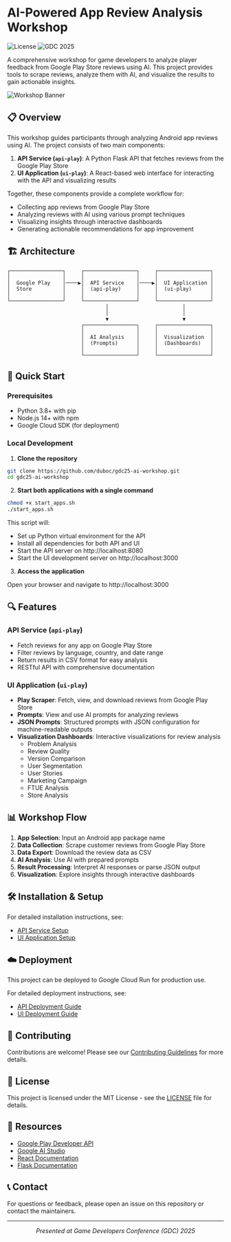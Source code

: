 # AI-Powered App Review Analysis Workshop

![License](https://img.shields.io/github/license/duboc/gdc25-ai-workshop)
![GDC 2025](https://img.shields.io/badge/GDC-2025-6200EE)

A comprehensive workshop for game developers to analyze player feedback from Google Play Store reviews using AI. This project provides tools to scrape reviews, analyze them with AI, and visualize the results to gain actionable insights.

![Workshop Banner](https://via.placeholder.com/1200x300/6200EE/FFFFFF?text=AI-Powered+App+Review+Analysis+Workshop)

## 📋 Overview

This workshop guides participants through analyzing Android app reviews using AI. The project consists of two main components:

1. **API Service (`api-play`)**: A Python Flask API that fetches reviews from the Google Play Store
2. **UI Application (`ui-play`)**: A React-based web interface for interacting with the API and visualizing results

Together, these components provide a complete workflow for:
- Collecting app reviews from Google Play Store
- Analyzing reviews with AI using various prompt techniques
- Visualizing insights through interactive dashboards
- Generating actionable recommendations for app improvement

## 🏗️ Architecture

```
┌─────────────────┐     ┌─────────────────┐     ┌─────────────────┐
│                 │     │                 │     │                 │
│  Google Play    │────▶│  API Service    │────▶│  UI Application │
│  Store          │     │  (api-play)     │     │  (ui-play)      │
│                 │     │                 │     │                 │
└─────────────────┘     └─────────────────┘     └─────────────────┘
                                │                        │
                                │                        │
                                ▼                        ▼
                        ┌─────────────────┐     ┌─────────────────┐
                        │                 │     │                 │
                        │  AI Analysis    │     │  Visualization  │
                        │  (Prompts)      │     │  (Dashboards)   │
                        │                 │     │                 │
                        └─────────────────┘     └─────────────────┘
```

## 🚀 Quick Start

### Prerequisites

- Python 3.8+ with pip
- Node.js 14+ with npm
- Google Cloud SDK (for deployment)

### Local Development

1. **Clone the repository**

```bash
git clone https://github.com/duboc/gdc25-ai-workshop.git
cd gdc25-ai-workshop
```

2. **Start both applications with a single command**

```bash
chmod +x start_apps.sh
./start_apps.sh
```

This script will:
- Set up Python virtual environment for the API
- Install all dependencies for both API and UI
- Start the API server on http://localhost:8080
- Start the UI development server on http://localhost:3000

3. **Access the application**

Open your browser and navigate to http://localhost:3000

## 🔍 Features

### API Service (`api-play`)

- Fetch reviews for any app on Google Play Store
- Filter reviews by language, country, and date range
- Return results in CSV format for easy analysis
- RESTful API with comprehensive documentation

### UI Application (`ui-play`)

- **Play Scraper**: Fetch, view, and download reviews from Google Play Store
- **Prompts**: View and use AI prompts for analyzing reviews
- **JSON Prompts**: Structured prompts with JSON configuration for machine-readable outputs
- **Visualization Dashboards**: Interactive visualizations for review analysis
  - Problem Analysis
  - Review Quality
  - Version Comparison
  - User Segmentation
  - User Stories
  - Marketing Campaign
  - FTUE Analysis
  - Store Analysis

## 📊 Workshop Flow

1. **App Selection**: Input an Android app package name
2. **Data Collection**: Scrape customer reviews from Google Play Store
3. **Data Export**: Download the review data as CSV
4. **AI Analysis**: Use AI with prepared prompts
5. **Result Processing**: Interpret AI responses or parse JSON output
6. **Visualization**: Explore insights through interactive dashboards

## 🛠️ Installation & Setup

For detailed installation instructions, see:
- [API Service Setup](api-play/README.md)
- [UI Application Setup](ui-play/README.md)

## ☁️ Deployment

This project can be deployed to Google Cloud Run for production use.

For detailed deployment instructions, see:
- [API Deployment Guide](api-play/deploy.sh)
- [UI Deployment Guide](ui-play/DEPLOYMENT.md)

## 🤝 Contributing

Contributions are welcome! Please see our [Contributing Guidelines](CONTRIBUTING.md) for more details.

## 📄 License

This project is licensed under the MIT License - see the [LICENSE](LICENSE) file for details.

## 🔗 Resources

- [Google Play Developer API](https://developers.google.com/android-publisher)
- [Google AI Studio](https://ai.google.dev/)
- [React Documentation](https://reactjs.org/docs/getting-started.html)
- [Flask Documentation](https://flask.palletsprojects.com/)

## 📞 Contact

For questions or feedback, please open an issue on this repository or contact the maintainers.

---

<p align="center">
  <i>Presented at Game Developers Conference (GDC) 2025</i>
</p>
